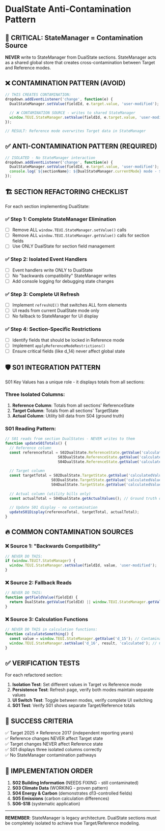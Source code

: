 # DualState Anti-Contamination Pattern

## 🚨 **CRITICAL: StateManager = Contamination Source**

**NEVER** write to StateManager from DualState sections. StateManager acts as a shared global store that creates cross-contamination between Target and Reference modes.

## ❌ **CONTAMINATION PATTERN (AVOID)**

```javascript
// THIS CREATES CONTAMINATION:
dropdown.addEventListener('change', function(e) {
  DualStateManager.setValue(fieldId, e.target.value, 'user-modified');
  
  // ❌ CONTAMINATION SOURCE - writes to shared StateManager
  window.TEUI.StateManager.setValue(fieldId, e.target.value, 'user-modified');
});

// RESULT: Reference mode overwrites Target data in StateManager
```

## ✅ **ANTI-CONTAMINATION PATTERN (REQUIRED)**

```javascript
// ISOLATED - No StateManager interaction
dropdown.addEventListener('change', function(e) {
  DualStateManager.setValue(fieldId, e.target.value, 'user-modified'); // ONLY DualState
  console.log(`${sectionName}: ${DualStateManager.currentMode} mode - ${fieldId} = ${e.target.value}`);
});
```

## 🏗️ **SECTION REFACTORING CHECKLIST**

For each section implementing DualState:

### ✅ **Step 1: Complete StateManager Elimination**
- [ ] Remove ALL `window.TEUI.StateManager.setValue()` calls
- [ ] Remove ALL `window.TEUI.StateManager.getValue()` calls for section fields
- [ ] Use ONLY DualState for section field management

### ✅ **Step 2: Isolated Event Handlers**
- [ ] Event handlers write ONLY to DualState
- [ ] No "backwards compatibility" StateManager writes
- [ ] Add console logging for debugging state changes

### ✅ **Step 3: Complete UI Refresh**
- [ ] Implement `refreshUI()` that switches ALL form elements
- [ ] UI reads from current DualState mode only
- [ ] No fallback to StateManager for UI display

### ✅ **Step 4: Section-Specific Restrictions**
- [ ] Identify fields that should be locked in Reference mode
- [ ] Implement `applyReferenceModeRestrictions()`
- [ ] Ensure critical fields (like d_14) never affect global state

## 🛡️ **S01 INTEGRATION PATTERN**

S01 Key Values has a unique role - it displays totals from all sections:

### **Three Isolated Columns:**
1. **Reference Column**: Totals from all sections' ReferenceState
2. **Target Column**: Totals from all sections' TargetState  
3. **Actual Column**: Utility bill data from S04 (ground truth)

### **S01 Reading Pattern:**
```javascript
// S01 reads from section DualStates - NEVER writes to them
function updateS01Totals() {
  // Reference column
  const referenceTotal = S02DualState.ReferenceState.getValue('calculatedValue') +
                        S03DualState.ReferenceState.getValue('calculatedValue') +
                        S04DualState.ReferenceState.getValue('calculatedValue');
  
  // Target column  
  const targetTotal = S02DualState.TargetState.getValue('calculatedValue') +
                     S03DualState.TargetState.getValue('calculatedValue') +
                     S04DualState.TargetState.getValue('calculatedValue');
                     
  // Actual column (utility bills only)
  const actualTotal = S04DualState.getActualValues(); // Ground truth data
  
  // Update S01 display - no contamination
  updateS01Display(referenceTotal, targetTotal, actualTotal);
}
```

## 🔥 **COMMON CONTAMINATION SOURCES**

### ❌ **Source 1: "Backwards Compatibility"**
```javascript
// NEVER DO THIS:
if (window.TEUI?.StateManager) {
  window.TEUI.StateManager.setValue(fieldId, value, 'user-modified');
}
```

### ❌ **Source 2: Fallback Reads**
```javascript
// NEVER DO THIS:
function getFieldValue(fieldId) {
  return DualState.getValue(fieldId) || window.TEUI.StateManager.getValue(fieldId);
}
```

### ❌ **Source 3: Calculation Functions**
```javascript
// NEVER DO THIS in calculation functions:
function calculateSomething() {
  const value = window.TEUI.StateManager.getValue('d_15'); // Contaminated read
  window.TEUI.StateManager.setValue('d_16', result, 'calculated'); // Contaminated write
}
```

## ✅ **VERIFICATION TESTS**

For each refactored section:

1. **Isolation Test**: Set different values in Target vs Reference mode
2. **Persistence Test**: Refresh page, verify both modes maintain separate values
3. **UI Switch Test**: Toggle between modes, verify complete UI switching
4. **S01 Test**: Verify S01 shows separate Target/Reference totals

## 🎯 **SUCCESS CRITERIA**

✅ Target 2025 ≠ Reference 2017 (independent reporting years)  
✅ Reference changes NEVER affect Target state  
✅ Target changes NEVER affect Reference state  
✅ S01 displays three isolated columns correctly  
✅ No StateManager contamination pathways  

## 🚀 **IMPLEMENTATION ORDER**

1. **S02 Building Information** (NEEDS FIXING - still contaminated)
2. **S03 Climate Data** (WORKING - proven pattern)
3. **S04 Energy & Carbon** (demonstrates d13-controlled fields)
4. **S05 Emissions** (carbon calculation differences)
5. **S06-S18** (systematic application)

---

**REMEMBER**: StateManager is legacy architecture. DualState sections must be completely isolated to achieve true Target/Reference modeling. 